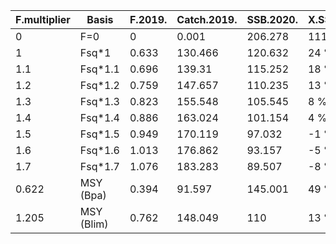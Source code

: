 |F.multiplier|Basis|F.2019.|Catch.2019.|SSB.2020.|X.SSB.change.|X.TAC.change..|
|---|---|---|---|---|---|---|
|0| F=0|0|0.001|206.278| 111 %| -100 % |
|1| Fsq*1|0.633|130.466|120.632| 24 %| 0 % |
|1.1| Fsq*1.1|0.696|139.31|115.252| 18 %| 7 % |
|1.2| Fsq*1.2|0.759|147.657|110.235| 13 %| 13 % |
|1.3| Fsq*1.3|0.823|155.548|105.545| 8 %| 19 % |
|1.4| Fsq*1.4|0.886|163.024|101.154| 4 %| 25 % |
|1.5| Fsq*1.5|0.949|170.119|97.032| -1 %| 30 % |
|1.6| Fsq*1.6|1.013|176.862|93.157| -5 %| 36 % |
|1.7| Fsq*1.7|1.076|183.283|89.507| -8 %| 40 % |
|0.622| MSY (Bpa) |0.394|91.597|145.001| 49 %| -30 % |
|1.205| MSY (Blim) |0.762|148.049|110| 13 %| 13 % |
